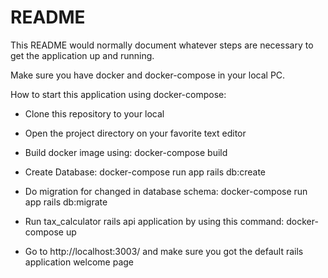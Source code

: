 # README

This README would normally document whatever steps are necessary to get the
application up and running.

Make sure you have docker and docker-compose in your local PC.

How to start this application using docker-compose:

* Clone this repository to your local

* Open the project directory on your favorite text editor

* Build docker image using: docker-compose build

* Create Database: docker-compose run app rails db:create

* Do migration for changed in database schema: docker-compose run app rails db:migrate

* Run tax_calculator rails api application by using this command: docker-compose up

* Go to http://localhost:3003/ and make sure you got the default rails application welcome page

